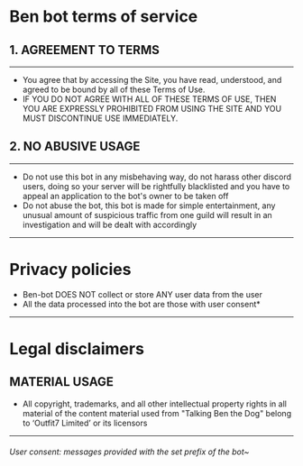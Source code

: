 # Ben bot terms of service



## 1. AGREEMENT TO TERMS
---

- You agree that by accessing the Site, you have read, understood, and agreed to be bound by all of these Terms of Use. 
- IF YOU DO NOT AGREE WITH ALL OF THESE TERMS OF USE, THEN YOU ARE EXPRESSLY PROHIBITED FROM USING THE SITE AND YOU MUST DISCONTINUE USE IMMEDIATELY.
 
 
 
## 2. NO ABUSIVE USAGE
---


- Do not use this bot in any misbehaving way, do not harass other discord users, doing so your server will be rightfully blacklisted and you have to appeal an application to the bot's owner to be taken off
- Do not abuse the bot, this bot is made for simple entertainment, any unusual amount of suspicious traffic from one guild will result in an investigation and will be dealt with accordingly


---

# Privacy policies

- Ben-bot DOES NOT collect or store ANY user data from the user
- All the data processed into the bot are those with user consent*


---
# Legal disclaimers


## MATERIAL USAGE

- All copyright, trademarks, and all other intellectual property rights in all material of the content material used from "Talking Ben the Dog" belong to ‘Outfit7 Limited’ or its licensors


----
###### User consent: messages provided with the set prefix of the bot~
